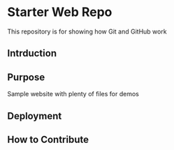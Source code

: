 # Starter Web Repo

This repository is for showing how Git and GitHub work

## Intrduction

## Purpose

Sample website with plenty of files for demos

## Deployment

## How to Contribute

